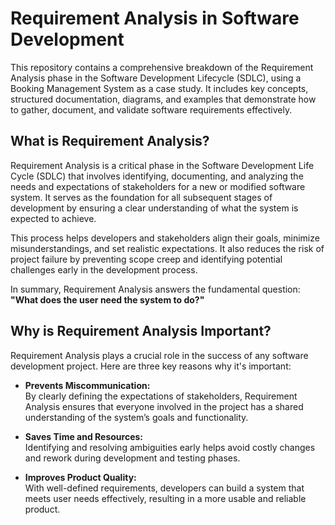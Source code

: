 # Requirement Analysis in Software Development

This repository contains a comprehensive breakdown of the Requirement Analysis phase in the Software Development Lifecycle (SDLC), using a Booking Management System as a case study. It includes key concepts, structured documentation, diagrams, and examples that demonstrate how to gather, document, and validate software requirements effectively.

## What is Requirement Analysis?

Requirement Analysis is a critical phase in the Software Development Life Cycle (SDLC) that involves identifying, documenting, and analyzing the needs and expectations of stakeholders for a new or modified software system. It serves as the foundation for all subsequent stages of development by ensuring a clear understanding of what the system is expected to achieve.

This process helps developers and stakeholders align their goals, minimize misunderstandings, and set realistic expectations. It also reduces the risk of project failure by preventing scope creep and identifying potential challenges early in the development process.

In summary, Requirement Analysis answers the fundamental question: **"What does the user need the system to do?"**


## Why is Requirement Analysis Important?

Requirement Analysis plays a crucial role in the success of any software development project. Here are three key reasons why it's important:

- **Prevents Miscommunication:**  
  By clearly defining the expectations of stakeholders, Requirement Analysis ensures that everyone involved in the project has a shared understanding of the system’s goals and functionality.

- **Saves Time and Resources:**  
  Identifying and resolving ambiguities early helps avoid costly changes and rework during development and testing phases.

- **Improves Product Quality:**  
  With well-defined requirements, developers can build a system that meets user needs effectively, resulting in a more usable and reliable product.
